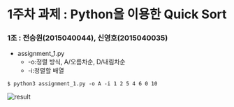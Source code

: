 # 1주차 과제 : Python을 이용한 Quick Sort

### 1조 : 전승원(2015040044), 신영호(2015040035)

-  assignment_1.py
     -  -o:정렬 방식, A/오름차순, D/내림차순
     -  -i:정렬할 배열

<pre><code>$ python3 assignment_1.py -o A -i 1 2 5 4 6 0 10 </code></pre>

![result](https://github.com/Err0rCode7/assignment_/blob/master/result.PNG?raw=true)

